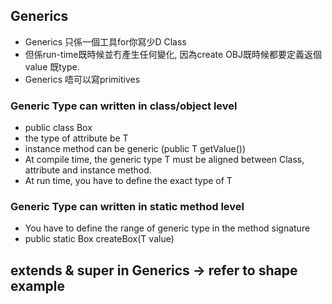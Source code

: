 ## Generics
- Generics 只係一個工具for你寫少D Class
- 但係run-time既時候並冇產生任何變化, 因為create OBJ既時候都要定義返個value 既type.
- Generics 唔可以寫primitives
  
### Generic Type can written in class/object level 
- public class Box<T>
- the type of attribute be T
- instance method can be generic (public T getValue())
- At compile time, the generic type T must be aligned between Class, attribute and instance method.
- At run time, you have to define the exact type of T

### Generic Type can written in static method level
- You have to define the range of generic type in the method signature
- public static <T> Box<T> createBox(T value)

## extends & super in Generics -> refer to shape example